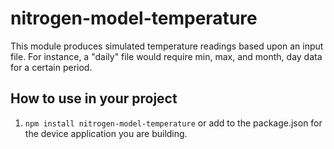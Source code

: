 # nitrogen-model-temperature

This module produces simulated temperature readings based upon an input file.  For instance, a "daily" file would require min, max, and month, day data for a certain period.

## How to use in your project

1. `npm install nitrogen-model-temperature` or add to the package.json for the device application you are building.
